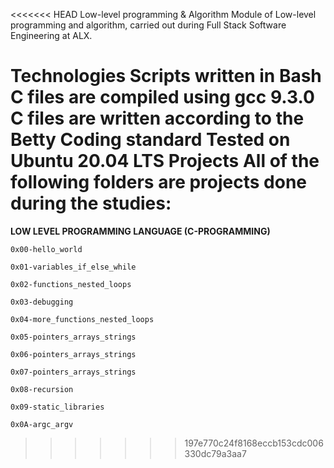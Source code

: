 <<<<<<< HEAD
Low-level programming & Algorithm
Module of Low-level programming and algorithm, carried out during Full Stack Software Engineering at ALX.

Technologies
Scripts written in Bash
C files are compiled using gcc 9.3.0
C files are written according to the Betty Coding standard
Tested on Ubuntu 20.04 LTS
Projects
All of the following folders are projects done during the studies:
=======
**LOW LEVEL PROGRAMMING LANGUAGE (C-PROGRAMMING)**
```
0x00-hello_world

0x01-variables_if_else_while

0x02-functions_nested_loops

0x03-debugging

0x04-more_functions_nested_loops

0x05-pointers_arrays_strings

0x06-pointers_arrays_strings

0x07-pointers_arrays_strings

0x08-recursion

0x09-static_libraries

0x0A-argc_argv
```
>>>>>>> 197e770c24f8168eccb153cdc006330dc79a3aa7
